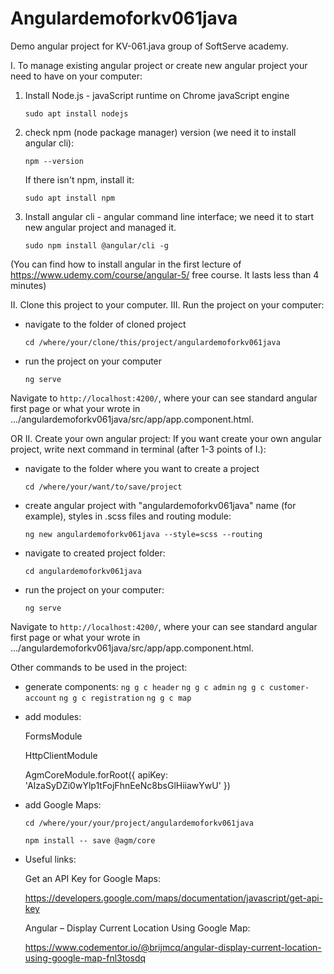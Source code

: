 # Angulardemoforkv061java

Demo angular project for KV-061.java group of SoftServe academy.

I. To manage existing angular project or create new angular project your need to have on your computer:

1. Install Node.js - javaScript runtime on Chrome javaScript engine

      `sudo apt install nodejs`

2. check npm (node package manager) version (we need it to install angular cli):
      
      `npm --version` 

    If there isn't npm, install it:

      `sudo apt install npm`

3. Install angular cli - angular command line interface; we need it to start new angular project and managed it.

      `sudo npm install @angular/cli -g`

(You can find how to install angular in the first lecture of https://www.udemy.com/course/angular-5/  free course. It lasts less than 4 minutes)

II. Clone this project to your computer.
III. Run the project on your computer:
- navigate to the folder of cloned project

     `cd /where/your/clone/this/project/angulardemoforkv061java`

- run the project on your computer

     `ng serve`
      
Navigate to `http://localhost:4200/`, where your can see standard angular first page or what your wrote in .../angulardemoforkv061java/src/app/app.component.html.

OR
II. Create your own angular project:
  If you want create your own angular project, write next command in terminal (after 1-3 points of I.):

- navigate to the folder where you want to create a project 

    `cd /where/your/want/to/save/project`

- create angular project with "angulardemoforkv061java" name (for example), styles in .scss files and routing module:

    `ng new angulardemoforkv061java --style=scss --routing`
      
- navigate to created project folder:

    `cd angulardemoforkv061java`
      
- run the project on your computer:

    `ng serve`

Navigate to `http://localhost:4200/`, where your can see standard angular first page or what your wrote in .../angulardemoforkv061java/src/app/app.component.html.

  




Other commands to be used in the project:
 - generate components:
`ng g c header`
`ng g c admin`
`ng g c customer-account`
`ng g c registration`
`ng g c map`

 - add modules:
 
    FormsModule
 
    HttpClientModule
 
   AgmCoreModule.forRoot({
         apiKey: 'AIzaSyDZi0wYlp1tFojFhnEeNc8bsGlHiiawYwU'
       })
 
  - add Google Maps:
  
      `cd /where/your/your/project/angulardemoforkv061java`
      
      `npm install -- save @agm/core`
 


 - Useful links:

      Get an API Key for Google Maps:

      https://developers.google.com/maps/documentation/javascript/get-api-key

      Angular – Display Current Location Using Google Map:

      https://www.codementor.io/@brijmcq/angular-display-current-location-using-google-map-fnl3tosdq

